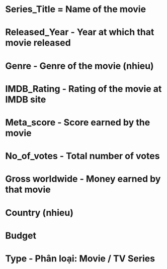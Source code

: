 # Series_Title = Name of the movie
# Released_Year - Year at which that movie released
# Genre - Genre of the movie (nhieu)
# IMDB_Rating - Rating of the movie at IMDB site
# Meta_score - Score earned by the movie
# No_of_votes - Total number of votes
# Gross worldwide - Money earned by that movie
# Country (nhieu)
# Budget
# Type - Phân loại: Movie / TV Series
